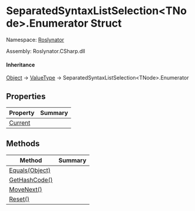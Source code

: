 # SeparatedSyntaxListSelection\<TNode>\.Enumerator Struct

Namespace: [Roslynator](../../README.md)

Assembly: Roslynator\.CSharp\.dll

#### Inheritance

[Object](https://docs.microsoft.com/en-us/dotnet/api/system.object) &#x2192; [ValueType](https://docs.microsoft.com/en-us/dotnet/api/system.valuetype) &#x2192; SeparatedSyntaxListSelection\<TNode>\.Enumerator

## Properties

| Property| Summary|
| --- | --- |
| [Current](Current/README.md) | |

## Methods

| Method| Summary|
| --- | --- |
| [Equals(Object)](Equals/README.md) | |
| [GetHashCode()](GetHashCode/README.md) | |
| [MoveNext()](MoveNext/README.md) | |
| [Reset()](Reset/README.md) | |

